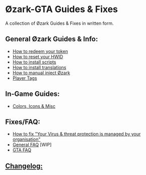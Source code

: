 # Øzark-GTA Guides & Fixes
A collection of Øzark Guides & Fixes in written form.

## General Øzark Guides & Info:
- [How to redeem your token](https://github.com/GHXIIST/Ozark-Guides/blob/master/General%20Guides%20%26%20Info/How%20to%20redeem%20your%20token.md)
- [How to reset your HWID](https://github.com/GHXIIST/Ozark-Guides/blob/master/General%20Guides%20%26%20Info/How%20to%20reset%20your%20HWID.md)
- [How to install scripts](https://github.com/GHXIIST/Ozark-Guides/blob/master/General%20Guides%20%26%20Info/How%20to%20install%20scripts.md)
- [How to install translations](https://github.com/GHXIIST/Ozark-Guides/blob/master/General%20Guides%20%26%20Info/How%20to%20install%20translations.md)
- [How to manual inject Øzark](https://github.com/GHXIIST/Ozark-Guides/blob/master/General%20Guides%20%26%20Info/How%20to%20manual%20inject%20%C3%98zark.md)
- [Player Tags](https://github.com/GHXIIST/Ozark-Guides/blob/master/General%20Guides%20%26%20Info/Player%20Tags.md)

## In-Game Guides:
- [Colors, Icons & Misc](https://github.com/GHXIIST/Ozark-Guides/blob/master/%C3%98zark-GTA/In-Game%20Guides/Colors.md)


## Fixes/FAQ:
- [How to fix "Your Virus & threat protection is managed by your organisation"](https://github.com/GHXIIST/Ozark-Guides/blob/master/Fixes/How%20to%20fix%20'Your%20Virus%20%26%20threat%20protection%20is%20managed%20by%20your%20organisation.md)
- [General FAQ](https://github.com/GHXIIST/Ozark-Guides/blob/master/Fixes/FAQ.md) [WIP]
- [GTA FAQ](https://github.com/GHXIIST/Ozark-Guides/blob/master/%C3%98zark-GTA/In-Game%20Guides/GTA-FAQ.md)

## [Changelog:](https://github.com/GHXIIST/Ozark-Guides/tree/master/%C3%98zark-GTA/In-Game%20Guides/Changelogs.md)

```

```